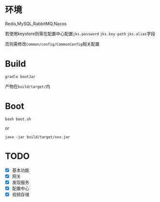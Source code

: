 # 环境
Redis,MySQL,RabbitMQ,Nacos

若使用keystore则需在配置中心配置`jks.password` `jks.key-path` `jks.alias`字段

否则需修改`Common/config/CommonConfig`相关配置

# Build
```shell
gradle bootJar
```

产物在`build/target/`内

# Boot
```shell
bash boot.sh
```
or
```shell
java -jar build/target/xxx.jar
```

# TODO
- [x] 基本功能
- [x] 网关
- [x] 发现服务
- [x] 配置中心
- [x] 视频存储